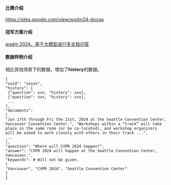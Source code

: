 #### 比赛介绍

https://sites.google.com/view/wsdm24-docqa

#### 冠军方案介绍

[wsdm 2024，基于大模型进行多文档问答](https://mp.weixin.qq.com/s/wKjpVYx21SDthwk7ZJ5r1Q)

#### 数据样例介绍

相比其他场景下的数据，增加了**history**的数据。

```
{
"uuid": "xxxxx",
"history": [
 {"question": xxx, "history": xxx},
 {"question": xxx, "history": xxx},
 ...
],
"documents": 
[
"Jun 17th through Fri the 21st, 2024 at the Seattle Convention Center, Vancouver Convention Center.", "Workshops within a “track” will take place in the same room (or be co-located), and workshop organizers will be asked to work closely with others in their track ...", 
...
],
"question": "Where will CVPR 2024 happen?",
"answer": "CVPR 2024 will happen at the Seattle Convention Center, Vancouver.",
"keywords": # Will not be given.
[
"Vancouver", "CVPR 2024", "Seattle Convention Center"
] 
}
```
